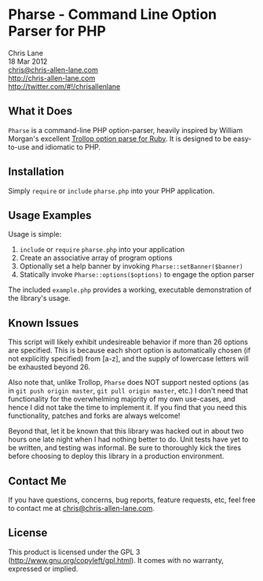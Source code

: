 Pharse - Command Line Option Parser for PHP
=================
Chris Lane  
18 Mar 2012  
chris@chris-allen-lane.com  
http://chris-allen-lane.com  
http://twitter.com/#!/chrisallenlane


What it Does
------------
`Pharse` is a command-line PHP option-parser, heavily inspired by William
Morgan's excellent [Trollop option parse for Ruby](http://trollop.rubyforge.org/).
It is designed to be easy-to-use and idiomatic to PHP.


Installation
------------
Simply `require` or `include` `pharse.php` into your PHP application.


Usage Examples
--------------
Usage is simple:

1. `include` or `require` `pharse.php` into your application
2. Create an associative array of program options
3. Optionally set a help banner by invoking `Pharse::setBanner($banner)`
4. Statically invoke `Pharse::options($options)` to engage the option parser

The included `example.php` provides a working, executable demonstration of
the library's usage.


Known Issues
------------
This script will likely exhibit undesireable behavior if more than 26
options are specified. This is because each short option is automatically
chosen (if not explicitly specified) from [a-z], and the supply of 
lowercase letters will be exhausted beyond 26.

Also note that, unlike Trollop, `Pharse` does NOT support nested options
(as in `git push origin master`, `git pull origin master`, etc.) I don't
need that functionality for the overwhelming majority of my own use-cases,
and hence I did not take the time to implement it. If you find that you need
this functionality, patches and forks are always welcome!

Beyond that, let it be known that this library was hacked out in about
two hours one late night when I had nothing better to do. Unit tests have
yet to be written, and testing was informal. Be sure to thoroughly kick
the tires before choosing to deploy this library in a production environment.


Contact Me
-------------
If you have questions, concerns, bug reports, feature requests, etc,
feel free to contact me at chris@chris-allen-lane.com.


License
-------
This product is licensed under the GPL 3 (http://www.gnu.org/copyleft/gpl.html).
It comes with no warranty, expressed or implied.

